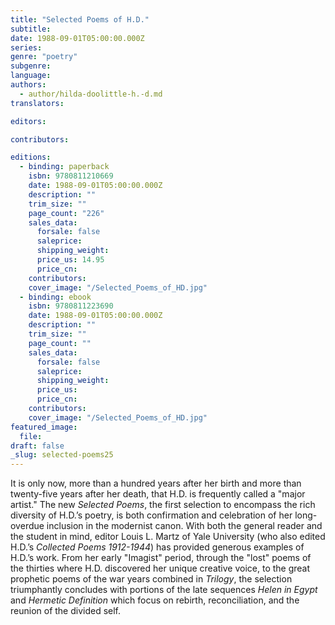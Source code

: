 ```yaml
---
title: "Selected Poems of H.D."
subtitle:
date: 1988-09-01T05:00:00.000Z
series:
genre: "poetry"
subgenre:
language:
authors:
  - author/hilda-doolittle-h.-d.md
translators:

editors:

contributors:

editions:
  - binding: paperback
    isbn: 9780811210669
    date: 1988-09-01T05:00:00.000Z
    description: ""
    trim_size: ""
    page_count: "226"
    sales_data:
      forsale: false
      saleprice:
      shipping_weight:
      price_us: 14.95
      price_cn:
    contributors:
    cover_image: "/Selected_Poems_of_HD.jpg"
  - binding: ebook
    isbn: 9780811223690
    date: 1988-09-01T05:00:00.000Z
    description: ""
    trim_size: ""
    page_count: ""
    sales_data:
      forsale: false
      saleprice:
      shipping_weight:
      price_us:
      price_cn:
    contributors:
    cover_image: "/Selected_Poems_of_HD.jpg"
featured_image:
  file:
draft: false
_slug: selected-poems25
---
```


It is only now, more than a hundred years after her birth and more than twenty-five years after her death, that H.D. is frequently called a "major artist." The new _Selected Poems_, the first selection to encompass the rich diversity of H.D.’s poetry, is both confirmation and celebration of her long-overdue inclusion in the modernist canon. With both the general reader and the student in mind, editor Louis L. Martz of Yale University (who also edited H.D.’s _Collected Poems 1912-1944_) has provided generous examples of H.D.’s work. From her early "Imagist" period, through the "lost" poems of the thirties where H.D. discovered her unique creative voice, to the great prophetic poems of the war years combined in _Trilogy_, the selection triumphantly concludes with portions of the late sequences _Helen in Egypt_ and _Hermetic Definition_ which focus on rebirth, reconciliation, and the reunion of the divided self.

